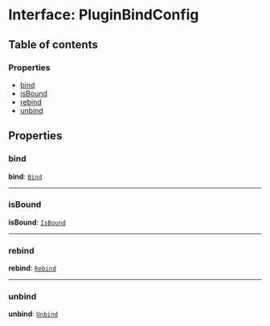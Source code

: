 # Interface: PluginBindConfig

## Table of contents

### Properties

* [bind](/auto-docs/editor/interfaces/PluginBindConfig.md#bind)
* [isBound](/auto-docs/editor/interfaces/PluginBindConfig.md#isbound)
* [rebind](/auto-docs/editor/interfaces/PluginBindConfig.md#rebind)
* [unbind](/auto-docs/editor/interfaces/PluginBindConfig.md#unbind)

## Properties

### bind

**bind**: [`Bind`](/auto-docs/editor/types/interfaces.Bind.md)

***

### isBound

**isBound**: [`IsBound`](/auto-docs/editor/types/interfaces.IsBound.md)

***

### rebind

**rebind**: [`Rebind`](/auto-docs/editor/types/interfaces.Rebind.md)

***

### unbind

**unbind**: [`Unbind`](/auto-docs/editor/types/interfaces.Unbind.md)
